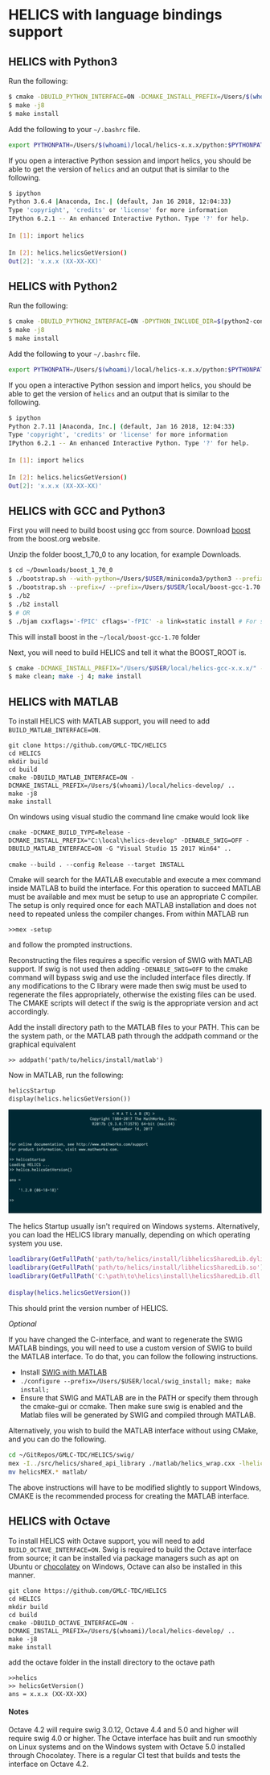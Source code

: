 # HELICS with language bindings support

## HELICS with Python3

Run the following:

```bash
$ cmake -DBUILD_PYTHON_INTERFACE=ON -DCMAKE_INSTALL_PREFIX=/Users/$(whoami)/local/helics-x.x.x/ ..
$ make -j8
$ make install
```

Add the following to your `~/.bashrc` file.

```bash
export PYTHONPATH=/Users/$(whoami)/local/helics-x.x.x/python:$PYTHONPATH
```

If you open a interactive Python session and import helics, you should be able to get the version of `helics` and an output that is similar to the following.

```bash
$ ipython
Python 3.6.4 |Anaconda, Inc.| (default, Jan 16 2018, 12:04:33)
Type 'copyright', 'credits' or 'license' for more information
IPython 6.2.1 -- An enhanced Interactive Python. Type '?' for help.

In [1]: import helics

In [2]: helics.helicsGetVersion()
Out[2]: 'x.x.x (XX-XX-XX)'

```

## HELICS with Python2

Run the following:

```bash
$ cmake -DBUILD_PYTHON2_INTERFACE=ON -DPYTHON_INCLUDE_DIR=$(python2-config --prefix)/include/python2.7/ -DPYTHON_LIBRARY=$(python2-config --prefix)/lib/python2.7/libpython2.7.dylib -DCMAKE_INSTALL_PREFIX=/Users/$(whoami)/local/helics-x.x.x/ ..
$ make -j8
$ make install
```

Add the following to your `~/.bashrc` file.

```bash
export PYTHONPATH=/Users/$(whoami)/local/helics-x.x.x/python:$PYTHONPATH
```

If you open a interactive Python session and import helics, you should be able to get the version of `helics` and an output that is similar to the following.

```bash
$ ipython
Python 2.7.11 |Anaconda, Inc.| (default, Jan 16 2018, 12:04:33)
Type 'copyright', 'credits' or 'license' for more information
IPython 6.2.1 -- An enhanced Interactive Python. Type '?' for help.

In [1]: import helics

In [2]: helics.helicsGetVersion()
Out[2]: 'x.x.x (XX-XX-XX)'

```

## HELICS with GCC and Python3

First you will need to build boost using gcc from source. Download
[boost](http://www.boost.org/users/history/version_1_70_0.html) from the
boost.org website.

Unzip the folder boost\_1\_70\_0 to any location, for example Downloads.

```bash
$ cd ~/Downloads/boost_1_70_0
$ ./bootstrap.sh --with-python=/Users/$USER/miniconda3/python3 --prefix=/usr/local/Cellar/gcc/7.2.0_1/bin/gcc-7
$ ./bootstrap.sh --prefix=/ --prefix=/Users/$USER/local/boost-gcc-1.70
$ ./b2
$ ./b2 install
$ # OR
$ ./bjam cxxflags='-fPIC' cflags='-fPIC' -a link=static install # For static linking
```

This will install boost in the `~/local/boost-gcc-1.70` folder

Next, you will need to build HELICS and tell it what the BOOST\_ROOT is.

```bash
$ cmake -DCMAKE_INSTALL_PREFIX="/Users/$USER/local/helics-gcc-x.x.x/" -DBOOST_ROOT="/Users/$USER/local/boost-gcc-1.64" -DBUILD_PYTHON_INTERFACE=ON -DPYTHON_LIBRARY=$(python3-config --prefix)/lib/libpython3.6m.dylib -DPYTHON_INCLUDE_DIR=$(python3-config --prefix)/include/python3.6m -DCMAKE_C_COMPILER=/usr/local/Cellar/gcc/7.2.0_1/bin/gcc-7 -DCMAKE_CXX_COMPILER=/usr/local/Cellar/gcc/7.2.0_1/bin/g++-7 ../
$ make clean; make -j 4; make install
```

## HELICS with MATLAB

To install HELICS with MATLAB support, you will need to add `BUILD_MATLAB_INTERFACE=ON`.

```
git clone https://github.com/GMLC-TDC/HELICS
cd HELICS
mkdir build
cd build
cmake -DBUILD_MATLAB_INTERFACE=ON -DCMAKE_INSTALL_PREFIX=/Users/$(whoami)/local/helics-develop/ ..
make -j8
make install
```

On windows using visual studio the command line cmake would look like
```
cmake -DCMAKE_BUILD_TYPE=Release -DCMAKE_INSTALL_PREFIX="C:\local\helics-develop" -DENABLE_SWIG=OFF -DBUILD_MATLAB_INTERFACE=ON -G "Visual Studio 15 2017 Win64" ..

cmake --build . --config Release --target INSTALL
```
Cmake will search for the MATLAB executable and execute a mex command inside MATLAB to build the interface.
For this operation to succeed MATLAB must be available and mex must be setup to use an appropriate C compiler.  The setup is only required once for each MATLAB installation and does not need to repeated unless the compiler changes.  From within MATLAB run
```
>>mex -setup
```
and follow the prompted instructions.

Reconstructing the files requires a specific version of SWIG with MATLAB support. If swig is not used then adding `-DENABLE_SWIG=OFF` to the cmake command will bypass swig and use the included interface files directly.  If any modifications to the C library were made then swig must be used to regenerate the files appropriately, otherwise the existing files can be used.  The CMAKE scripts will detect if the swig is the appropriate version and act accordingly.

Add the install directory path to the MATLAB files to your PATH. This can be the system path, or the MATLAB path through the addpath command or the graphical equivalent
```
>> addpath('path/to/helics/install/matlab')
```

Now in MATLAB, run the following:

```
helicsStartup
display(helics.helicsGetVersion())
```

![](./../img/matlab-success.png)

The helics Startup usually isn't required on Windows systems.  Alternatively, you can load the HELICS library manually, depending on which operating system you use.

```matlab
loadlibrary(GetFullPath('path/to/helics/install/libhelicsSharedLib.dylib'));
loadlibrary(GetFullPath('path/to/helics/install/libhelicsSharedLib.so'));
loadlibrary(GetFullPath('C:\path\to\helics\install\helicsSharedLib.dll'));

display(helics.helicsGetVersion())
```

This should print the version number of HELICS.


*Optional*

If you have changed the C-interface, and want to regenerate the SWIG MATLAB bindings, you will need to use a custom version of SWIG to build the MATLAB interface.
To do that, you can follow the following instructions.

-   Install [SWIG with MATLAB](https://github.com/jaeandersson/swig/)
-   `./configure --prefix=/Users/$USER/local/swig_install; make; make install;`
-   Ensure that SWIG and MATLAB are in the PATH or specify them through the cmake-gui or ccmake.  Then make sure swig is enabled and the Matlab files will be generated by SWIG and compiled through MATLAB.


Alternatively, you wish to build the MATLAB interface without using CMake, and you can do the following.

```bash
cd ~/GitRepos/GMLC-TDC/HELICS/swig/
mex -I../src/helics/shared_api_library ./matlab/helics_wrap.cxx -lhelicsSharedLib -L/path/to/helics_install/lib/helics/
mv helicsMEX.* matlab/
```

The above instructions will have to be modified slightly to support Windows,  CMAKE is the recommended process for creating the MATLAB interface.

## HELICS with Octave

To install HELICS with Octave support, you will need to add `BUILD_OCTAVE_INTERFACE=ON`.  Swig is required to build the Octave interface from source; it can be installed via package managers such as apt on Ubuntu or [chocolatey](https://chocolatey.org/packages?q=swig) on Windows, Octave can also be installed in this manner.

```
git clone https://github.com/GMLC-TDC/HELICS
cd HELICS
mkdir build
cd build
cmake -DBUILD_OCTAVE_INTERFACE=ON -DCMAKE_INSTALL_PREFIX=/Users/$(whoami)/local/helics-develop/ ..
make -j8
make install
```

add the octave folder in the install directory to the octave path
```
>>helics
>> helicsGetVersion()
ans = x.x.x (XX-XX-XX)
```

#### Notes
Octave 4.2 will require swig 3.0.12,  Octave 4.4 and 5.0 and higher will require swig 4.0 or higher.  The Octave interface has built and run smoothly on Linux systems and on the Windows system with Octave 5.0 installed through Chocolatey.  There is a regular CI test that builds and tests the interface on Octave 4.2.
